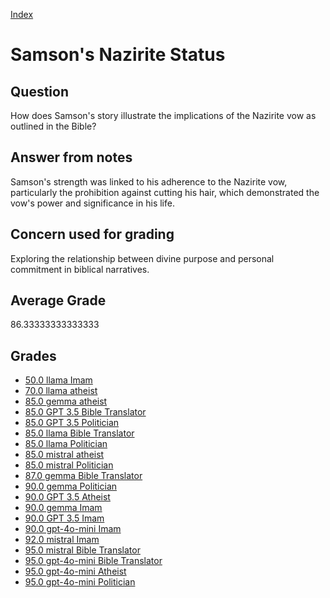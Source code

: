 
[Index](../../index.md)
# Samson's Nazirite Status
## Question
How does Samson's story illustrate the implications of the Nazirite vow as outlined in the Bible?

## Answer from notes
Samson's strength was linked to his adherence to the Nazirite vow, particularly the prohibition against cutting his hair, which demonstrated the vow's power and significance in his life.

## Concern used for grading
Exploring the relationship between divine purpose and personal commitment in biblical narratives.

## Average Grade
86.33333333333333

## Grades
 * [50.0 llama Imam](../answers/llama_Imam/Samson_s_Nazirite_Status.md)
 * [70.0 llama atheist](../answers/llama_atheist/Samson_s_Nazirite_Status.md)
 * [85.0 gemma atheist](../answers/gemma_atheist/Samson_s_Nazirite_Status.md)
 * [85.0 GPT 3.5 Bible Translator](../answers/GPT_3.5_Bible_Translator/Samson_s_Nazirite_Status.md)
 * [85.0 GPT 3.5 Politician](../answers/GPT_3.5_Politician/Samson_s_Nazirite_Status.md)
 * [85.0 llama Bible Translator](../answers/llama_Bible_Translator/Samson_s_Nazirite_Status.md)
 * [85.0 llama Politician](../answers/llama_Politician/Samson_s_Nazirite_Status.md)
 * [85.0 mistral atheist](../answers/mistral_atheist/Samson_s_Nazirite_Status.md)
 * [85.0 mistral Politician](../answers/mistral_Politician/Samson_s_Nazirite_Status.md)
 * [87.0 gemma Bible Translator](../answers/gemma_Bible_Translator/Samson_s_Nazirite_Status.md)
 * [90.0 gemma Politician](../answers/gemma_Politician/Samson_s_Nazirite_Status.md)
 * [90.0 GPT 3.5 Atheist](../answers/GPT_3.5_Atheist/Samson_s_Nazirite_Status.md)
 * [90.0 gemma Imam](../answers/gemma_Imam/Samson_s_Nazirite_Status.md)
 * [90.0 GPT 3.5 Imam](../answers/GPT_3.5_Imam/Samson_s_Nazirite_Status.md)
 * [90.0 gpt-4o-mini Imam](../answers/gpt-4o-mini_Imam/Samson_s_Nazirite_Status.md)
 * [92.0 mistral Imam](../answers/mistral_Imam/Samson_s_Nazirite_Status.md)
 * [95.0 mistral Bible Translator](../answers/mistral_Bible_Translator/Samson_s_Nazirite_Status.md)
 * [95.0 gpt-4o-mini Bible Translator](../answers/gpt-4o-mini_Bible_Translator/Samson_s_Nazirite_Status.md)
 * [95.0 gpt-4o-mini Atheist](../answers/gpt-4o-mini_Atheist/Samson_s_Nazirite_Status.md)
 * [95.0 gpt-4o-mini Politician](../answers/gpt-4o-mini_Politician/Samson_s_Nazirite_Status.md)
